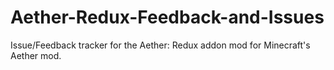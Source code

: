 # Aether-Redux-Feedback-and-Issues
Issue/Feedback tracker for the Aether: Redux addon mod for Minecraft's Aether mod.
